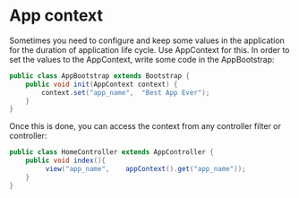 <div class="page-header">
   <h1>App context</h1>
</div>


Sometimes you need to configure and  keep some values in the application for the duration of application life cycle. Use AppContext for this.
In order to set the values to the AppContext, write some code in the AppBootstrap:

~~~~ {.java .numberLines}
public class AppBootstrap extends Bootstrap {
    public void init(AppContext context) {
        context.set("app_name",  "Best App Ever");
    }
}
~~~~


Once this is done, you can access the context from any controller filter or controller:

~~~~ {.java .numberLines}
public class HomeController extends AppController {
    public void index(){
         view("app_name",    appContext().get("app_name"));
    }
}
~~~~


